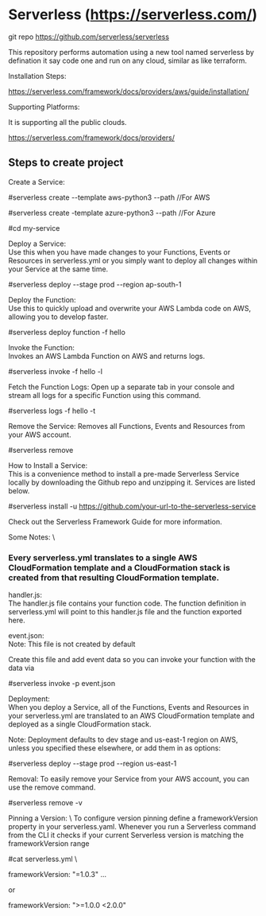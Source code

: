 # Serverless (https://serverless.com/)

git repo https://github.com/serverless/serverless

This repository performs automation using a new tool named serverless by defination it say code one and run on any cloud, similar as like terraform.

Installation Steps:

https://serverless.com/framework/docs/providers/aws/guide/installation/

Supporting Platforms:

It is supporting all the public clouds.

https://serverless.com/framework/docs/providers/

## Steps to create project

Create a Service:

#serverless create --template aws-python3 --path <my-service>   //For AWS

#serverless create -template azure-python3 --path <my-service>    //For Azure
  
#cd my-service

Deploy a Service: \
Use this when you have made changes to your Functions, Events or Resources in serverless.yml or you simply want to deploy all changes within your Service at the same time.

#serverless deploy --stage prod --region ap-south-1

Deploy the Function: \
Use this to quickly upload and overwrite your AWS Lambda code on AWS, allowing you to develop faster.

#serverless deploy function -f hello

Invoke the Function: \
Invokes an AWS Lambda Function on AWS and returns logs.

#serverless invoke -f hello -l

Fetch the Function Logs:
Open up a separate tab in your console and stream all logs for a specific Function using this command.

#serverless logs -f hello -t

Remove the Service: 
Removes all Functions, Events and Resources from your AWS account.

#serverless remove 

How to Install a Service: <br/>
This is a convenience method to install a pre-made Serverless Service locally by downloading the Github repo and unzipping it. Services are listed below.

#serverless install -u https://github.com/your-url-to-the-serverless-service

Check out the Serverless Framework Guide for more information.

Some Notes: \

### Every serverless.yml translates to a single AWS CloudFormation template and a CloudFormation stack is created from that resulting CloudFormation template.

handler.js: \
The handler.js file contains your function code. The function definition in serverless.yml will point to this handler.js file and the function exported here.

event.json: \
Note: This file is not created by default

Create this file and add event data so you can invoke your function with the data via 

#serverless invoke -p event.json

Deployment: \
When you deploy a Service, all of the Functions, Events and Resources in your serverless.yml are translated to an AWS CloudFormation template and deployed as a single CloudFormation stack.

Note: Deployment defaults to dev stage and us-east-1 region on AWS, unless you specified these elsewhere, or add them in as options:

#serverless deploy --stage prod --region us-east-1

Removal:
To easily remove your Service from your AWS account, you can use the remove command.

#serverless remove -v

Pinning a Version: \ 
To configure version pinning define a frameworkVersion property in your serverless.yaml. Whenever you run a Serverless command from the CLI it checks if your current Serverless version is matching the frameworkVersion range

#cat serverless.yml \

frameworkVersion: "=1.0.3" ...

or

frameworkVersion: ">=1.0.0 <2.0.0"





